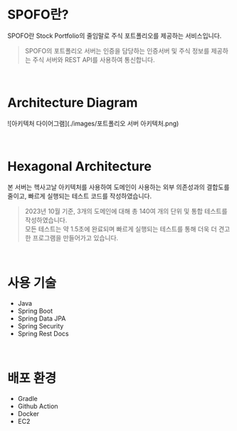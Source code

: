 # SPOFO란?

SPOFO란 Stock Portfolio의 줄임말로 주식 포트폴리오를 제공하는 서비스입니다.

> SPOFO의 포트폴리오 서버는 인증을 담당하는 인증서버 및 주식 정보를 제공하는 주식 서버와 REST API를 사용하여 통신합니다.

<br>

# Architecture Diagram

![아키텍처 다이어그램](./images/포트폴리오 서버 아키텍처.png)

<br>

# Hexagonal Architecture

본 서버는 헥사고날 아키텍처를 사용하여 도메인이 사용하는 외부 의존성과의 결합도를 줄이고, 빠르게 실행되는 테스트 코드를 작성하였습니다.

> 2023년 10월 기준, 3개의 도메인에 대해 총 140여 개의 단위 및 통합 테스트를 작성하였습니다. <br>
> 모든 테스트는 약 1.5초에 완료되며 빠르게 실행되는 테스트를 통해 더욱 더 견고한 프로그램을 만들어가고 있습니다.

<br>

# 사용 기술

- Java
- Spring Boot
- Spring Data JPA
- Spring Security
- Spring Rest Docs

<br>

# 배포 환경

- Gradle
- Github Action
- Docker
- EC2
